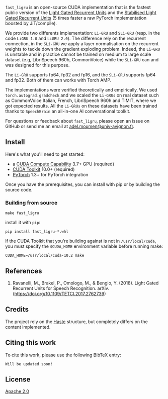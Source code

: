 `fast_ligru` is an open-source CUDA implementation that is the fastest public version of the [Light Gated Recurrent Units](https://arxiv.org/abs/1803.10225) and the [Stabilised Light Gated Recurrent Units]() (5 times faster a raw PyTorch implementation boosted by JiT/compile). 

We provide two differents implementation: `Li-GRU` and `SLi-GRU` (resp. in the code `LiGRU 1.0` and `LiGRU 2.0`). The difference rely on the recurrent connection, in the `SLi-GRU` we apply a layer normalisation on the recurrent weights to tackle down the gradient exploding problem. Indeed, the `Li-GRU` is unstable and in practice cannot be trained on medium to large scale dataset (e.g, LibriSpeech 960h, CommonVoice) while the `SLi-GRU` can and was designed for this purpose. 

The `Li-GRU` supports fp64, fp32 and fp16, and the `SLi-GRU` supports fp64 and fp32. Both of them can works with Torch AMP. 

The implementations were verified theoretically and empirically. We used `torch.autograd.gradcheck` and we scaled the `Li-GRUs` on real dataset such as CommonVoice Italian, French, LibriSpeech 960h and TIMIT, where we got expected results. All the `Li-GRUs` on these datasets have been trained thanks to `SpeechBrain` an all-in-one AI conversational toolkit.

For questions or feedback about `fast_ligru`, please open an issue on GitHub or send me an email at [adel.moumen@univ-avignon.fr](mailto:adel.moumen@univ-avignon.fr).

## Install
Here's what you'll need to get started:
- a [CUDA Compute Capability](https://developer.nvidia.com/cuda-gpus) 3.7+ GPU (required)
- [CUDA Toolkit](https://developer.nvidia.com/cuda-toolkit) 10.0+ (required)
- [PyTorch](https://pytorch.org) 1.3+ for PyTorch integration

Once you have the prerequisites, you can install with pip or by building the source code.

### Building from source
```
make fast_ligru
```

install it with `pip`:
```
pip install fast_ligru-*.whl
```

If the CUDA Toolkit that you're building against is not in `/usr/local/cuda`, you must specify the
`$CUDA_HOME` environment variable before running make:
```
CUDA_HOME=/usr/local/cuda-10.2 make
```

## References
1. Ravanelli, M., Brakel, P., Omologo, M., & Bengio, Y. (2018). Light Gated Recurrent Units for Speech Recognition. arXiv. (https://doi.org/10.1109/TETCI.2017.2762739)

## Credits
The project rely on the [Haste](https://github.com/lmnt-com/haste) structure, but completely differs on the content implemented. 

## Citing this work
To cite this work, please use the following BibTeX entry:
```
Will be updated soon!
```

## License
[Apache 2.0](LICENSE)

